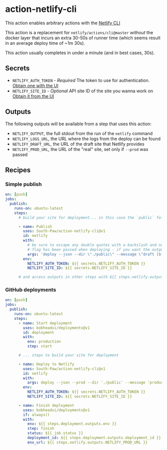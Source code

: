 # action-netlify-cli

This action enables arbitrary actions with the [Netlify CLI](https://github.com/netlify/cli)

This action is a replacement for `netlify/actions/cli@master` _without_ the docker layer that incurs an extra 30-50s of runner time (which seems result in an average deploy time of ~1m 30s).

This action usually completes in under a minute (and in best cases, 30s).

## Secrets

- `NETLIFY_AUTH_TOKEN` - _Required_ The token to use for authentication. [Obtain one with the UI](https://www.netlify.com/docs/cli/#obtain-a-token-in-the-netlify-ui)
- `NETLIFY_SITE_ID` - _Optional_ API site ID of the site you wanna work on [Obtain it from the UI](https://www.netlify.com/docs/cli/#link-with-an-environment-variable)

## Outputs

The following outputs will be available from a step that uses this action:

- `NETLIFY_OUTPUT`, the full stdout from the run of the `netlify` command
- `NETLIFY_LOGS_URL`, the URL where the logs from the deploy can be found
- `NETLIFY_DRAFT_URL`, the URL of the draft site that Netlify provides
- `NETLIFY_PROD_URL`, the URL of the "real" site, set only if `--prod` was passed

## Recipes

### Simple publish

```yml
on: [push]
jobs:
  publish:
    runs-on: ubuntu-latest
    steps:
      # build your site for deployment... in this case the `public` folder is being deployed

      - name: Publish
        uses: South-Paw/action-netlify-cli@v1
        id: netlify
        with:
          # be sure to escape any double quotes with a backslash and note that the --json
          # flag has been passed when deploying - if you want the outputs to work you'll need to include it
          args: 'deploy --json --dir \"./public\" --message \"draft [${{ github.sha }}]\"'
        env:
          NETLIFY_AUTH_TOKEN: ${{ secrets.NETLIFY_AUTH_TOKEN }}
          NETLIFY_SITE_ID: ${{ secrets.NETLIFY_SITE_ID }}

      # and access outputs in other steps with ${{ steps.netlify.outputs.OUTPUT_ID }}
```

### GitHub deployments

```yml
on: [push]
jobs:
  publish:
    runs-on: ubuntu-latest
    steps:
      - name: Start deployment
        uses: bobheadxi/deployments@v1
        id: deployment
        with:
          env: production
          step: start

      # ... steps to build your site for deployment

      - name: Deploy to Netlify
        uses: South-Paw/action-netlify-cli@v1
        id: netlify
        with:
          args: deploy --json --prod --dir './public' --message 'production [${{ github.sha }}]'
        env:
          NETLIFY_AUTH_TOKEN: ${{ secrets.NETLIFY_AUTH_TOKEN }}
          NETLIFY_SITE_ID: ${{ secrets.NETLIFY_SITE_ID }}

      - name: Finish deployment
        uses: bobheadxi/deployments@v1
        if: always()
        with:
          env: ${{ steps.deployment.outputs.env }}
          step: finish
          status: ${{ job.status }}
          deployment_id: ${{ steps.deployment.outputs.deployment_id }}
          env_url: ${{ steps.netlify.outputs.NETLIFY_PROD_URL }}
```
